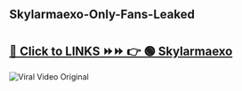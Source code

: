 
 ## Skylarmaexo-Only-Fans-Leaked

# <h2><a href="https://clipsfans.com/Skylarmaexo&ref=git">🔗 Click to LINKS ⏩⏩ 👉 🟢 Skylarmaexo </a></h2>

<a href="https://clipsfans.com/Skylarmaexo&ref=git" rel="nofollow" data-target="animated-image.originalLink"><img src="https://i.ibb.co.com/xMMVF88/686577567.gif" alt="Viral Video Original" style="max-width: 100%; display: inline-block;" data-target="animated-image.originalImage"></a>
